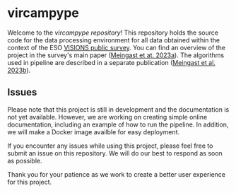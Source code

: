 # vircampype

Welcome to the <em>vircampype repository</em>! This repository holds the source code for the data processing environment for all data obtained within the context of the ESO [VISIONS public survey](http://visions.univie.ac.at). You can find an overview of the project in the survey's main paper ([Meingast et at. 2023a](https://arxiv.org/abs/2303.08831)). The algorithms used in pipeline are described in a separate publication ([Meingast et al. 2023b](https://arxiv.org/abs/2303.08840)).

## Issues

Please note that this project is still in development and the documentation is not yet available. However, we are working on creating simple online documentation, including an example of how to run the pipeline. In addition, we will make a Docker image availble for easy deployment.

If you encounter any issues while using this project, please feel free to submit an issue on this repository. We will do our best to respond as soon as possible.

Thank you for your patience as we work to create a better user experience for this project.